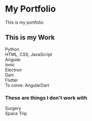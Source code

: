 # My Portfolio
This is my portfolio

## This is my Work
Python <br>
HTML, CSS, JavaScript <br>
Angular <br>
Ionic <br>
Electron <br>
Dart <br>
Flutter <br>
To come: AngularDart

### These are things I don't work with
Surgery <br>
Space Trip